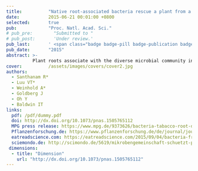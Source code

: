 ```yaml
---
title:          "Native root-associated bacteria rescue a plant from a sudden-wilt disease that emerged during continuous cropping"
date:           2015-06-21 00:01:00 +0800
selected:       true
pub:            "Proc. Natl. Acad. Sci."
# pub_pre:        "Submitted to "
# pub_post:       'Under review.'
pub_last:       ' <span class="badge badge-pill badge-publication badge-success">Spotlight</span>'
pub_date:       "2015"
abstract: >-
          Plant roots associate with the diverse microbial community in soil and can establish mutualistic relationships with microbes. Through continuous cropping of a seed-sterilized native plant, we inadvertently recapitulated a common agricultural dilemma - the accumulation of phytopathogens. Experimental inoculations of seeds with native bacterial consortium during germination significantly attenuated plant mortality, demonstrating that a plant’s opportunistic mutualistic associations with soil microbes have the potential to increase the resilience of crops.
cover:          /assets/images/covers/cover2.jpg
authors:
  - Santhanam R*
  - Luu VT*
  - Weinhold A*
  - Goldberg J
  - Oh Y
  - Baldwin IT
links:
  pdf: /pdf/dummy.pdf
  doi: http://dx.doi.org/10.1073/pnas.1505765112
  MPG press release: https://www.mpg.de/9373626/bacteria-tabacco-root-disease
  Pflanzenforschung.de: https://www.pflanzenforschung.de/de/journal/journalbeitrage/winzige-helfer-mit-grosser-wirkung-ein-mikroben-cocktai-10485
  eatreadscience.com: https://eatreadscience.com/2015/09/04/bacteria-from-tobacco-plant-roots-provide-protection-against-sudden-wilt-disease/
  sciemondo.de: http://scimondo.de/5619/mikrobengemeinschaft-schuetzt-pflanzen-vor-wurzelfaeule/
 dimensions:
  - title: "Dimension"
    url: "http://dx.doi.org/10.1073/pnas.1505765112"
---
```

